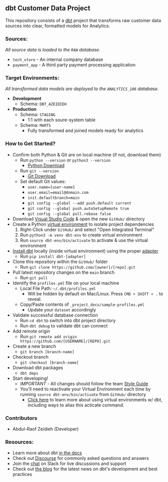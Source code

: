 ## dbt Customer Data Project
This repository consists of a [dbt](https://www.getdbt.com/) project that transforms raw customer data sources into clear, formatted models for Analytics.

### Sources:
_All source data is loaded to the `RAW` database._
- `tech_store` - An internal company database
- `payment_app` - A third party payment processing application

### Target Environments:
_All transformed data models are deployed to the `ANALYTICS_106` database._
- **Development**
   - Schema: `DBT_AZEIDIEH`
- **Production**
   - Schema: `STAGING`
     - 1:1 with each soure-system table
   - Schema: `MARTS`
     - Fully transformed and joined models ready for analytics   
   
### How to Get Started?
- Confirm both Python & Git are on local machine (if not, download them)
   - Run `python --version` or `python3 --version`
      - [Python Download](https://www.python.org/downloads)
   - Run `git --version`
      - [Git Download](https://git-scm.com/downloads)
   - Set default Git values:
      - `user.name=[user-name]`
      - `user.email=email@domain.com`
      - `init.defaultbranch=main`
      - `git config --global --add push.default current`
      - `git config --global push.autoSetupRemote true`
      - `git config --global pull.rebase false`
- Download [Visual Studio Code](https://code.visualstudio.com/download) & open the new `GitHub/` directory 
- Create a Python [virtual environment](https://docs.getdbt.com/docs/faqs/install-pip-best-practices#using-virtual-environments) to isolate project dependencies
    1. Right-Click under `GitHub/` and select "Open Integrated Terminal"  
    2. Run `python3 -m venv dbt-env` to create virtual environment
    3. Run `source dbt-env/bin/activate` to activate & use the virtual environment
- [Install dbt](https://docs.getdbt.com/dbt-cli/install/overview) locally (inside virtual environment) using the proper [adapter](https://docs.getdbt.com/docs/supported-data-platforms)
    - Run `pip install dbt-[adapter]`
- Clone this repository within the `GitHub/` folder
    - Run `git clone https://github.com/[owner]/[repo].git`
- Pull latest repository changes on the `main` branch
    - Run `git pull`
- Identify the `profiles.yml` file on your local machine 
    - Local File Path: `~/.dbt/profiles.yml`
      - Will be hidden by default on Mac/Linux. Press `CMD + SHIFT + .` to reveal.
    - Copy/Paste contents of `_project_docs/sample-profiles.yml`
      - Update your `dataset` accordingly
- Validate successful database connection
    - Run `cd dbt` to switch into dbt project directory
    - Run `dbt debug` to validate dbt can connect
- Add remote origin
  - Run `git remote add origin https://github.com/[USERNAME]/[REPO].git`
- Create a new branch
    - `git branch [branch-name]`
- Checkout branch
    - `git checkout [branch-name]`
- Download dbt packages
    - `dbt deps`
- Start developing!
   - *IMPORTANT* - All changes should follow the team [Style Guide](_project_docs/style_guide.md)
   - You'll need to reactivate your Virtual Environment each time by running `source dbt-env/bin/activate` from `GitHub/` directory
      - [Click here](https://docs.getdbt.com/dbt-cli/install/pip#using-virtual-environments) to learn more about using virtual environments w/ dbt, including ways to alias this acticate command.

### Contributors
- Abdul-Raof Zeidieh (Developer)

### Resources:
- Learn more about dbt [in the docs](https://docs.getdbt.com/docs/introduction)
- Check out [Discourse](https://discourse.getdbt.com/) for commonly asked questions and answers
- Join the [chat](https://community.getdbt.com/) on Slack for live discussions and support
- Check out [the blog](https://blog.getdbt.com/) for the latest news on dbt's development and best practices
